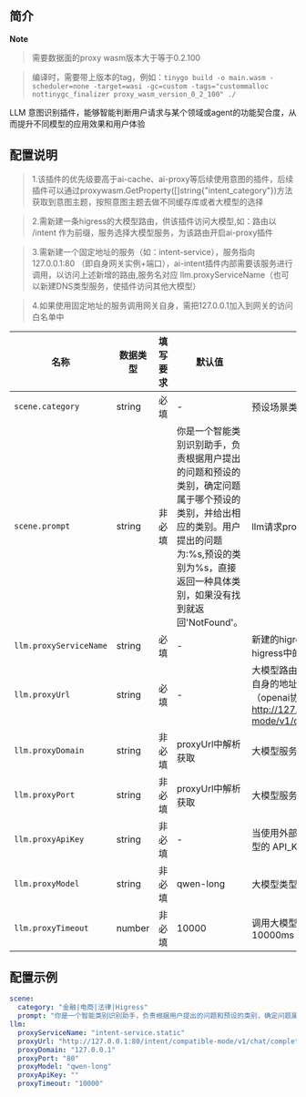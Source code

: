 ## 简介

**Note**

> 需要数据面的proxy wasm版本大于等于0.2.100

> 编译时，需要带上版本的tag，例如：`tinygo build -o main.wasm -scheduler=none -target=wasi -gc=custom -tags="custommalloc nottinygc_finalizer proxy_wasm_version_0_2_100" ./`

LLM 意图识别插件，能够智能判断用户请求与某个领域或agent的功能契合度，从而提升不同模型的应用效果和用户体验

## 配置说明
> 1.该插件的优先级要高于ai-cache、ai-proxy等后续使用意图的插件，后续插件可以通过proxywasm.GetProperty([]string{"intent_category"})方法获取到意图主题，按照意图主题去做不同缓存库或者大模型的选择

> 2.需新建一条higress的大模型路由，供该插件访问大模型,如：路由以 /intent 作为前缀，服务选择大模型服务，为该路由开启ai-proxy插件

> 3.需新建一个固定地址的服务（如：intent-service），服务指向127.0.0.1:80 （即自身网关实例+端口），ai-intent插件内部需要该服务进行调用，以访问上述新增的路由,服务名对应 llm.proxyServiceName（也可以新建DNS类型服务，使插件访问其他大模型）

> 4.如果使用固定地址的服务调用网关自身，需把127.0.0.1加入到网关的访问白名单中

| 名称           |   数据类型        | 填写要求 | 默认值 | 描述                                                         |
| -------------- | --------------- | -------- | ------ | ------------------------------------------------------------ |
| `scene.category`         | string          | 必填     | -      | 预设场景类别，以"|"分割，如："金融|电商|法律|Higress"|
| `scene.prompt`         | string          | 非必填     | 你是一个智能类别识别助手，负责根据用户提出的问题和预设的类别，确定问题属于哪个预设的类别，并给出相应的类别。用户提出的问题为:%s,预设的类别为%s，直接返回一种具体类别，如果没有找到就返回'NotFound'。     | llm请求prompt模板 |
| `llm.proxyServiceName`         | string          | 必填     | -      | 新建的higress服务，指向大模型 (取higress中的 FQDN 值)|
| `llm.proxyUrl`         | string          | 必填     | -      | 大模型路由请求地址全路径，可以是网关自身的地址，也可以是其他大模型的地址（openai协议），例如：http://127.0.0.1:80/intent/compatible-mode/v1/chat/completions |
| `llm.proxyDomain`         | string          | 非必填     |   proxyUrl中解析获取    | 大模型服务的domain|
| `llm.proxyPort`         | string          | 非必填     | proxyUrl中解析获取     | 大模型服务端口号 |
| `llm.proxyApiKey`         | string          | 非必填     | -     | 当使用外部大模型服务时需配置 对应大模型的 API_KEY |
| `llm.proxyModel`         | string          | 非必填     | qwen-long      | 大模型类型 |
| `llm.proxyTimeout`         | number          | 非必填     | 10000      | 调用大模型超时时间，单位ms，默认：10000ms |

## 配置示例

```yaml
scene:
  category: "金融|电商|法律|Higress"
  prompt: "你是一个智能类别识别助手，负责根据用户提出的问题和预设的类别，确定问题属于哪个预设的类别，并给出相应的类别。用户提出的问题为:'%s',预设的类别为'%s'，直接返回一种具体类别，如果没有找到就返回'NotFound'。"
llm:
  proxyServiceName: "intent-service.static"
  proxyUrl: "http://127.0.0.1:80/intent/compatible-mode/v1/chat/completions"
  proxyDomain: "127.0.0.1"
  proxyPort: "80"
  proxyModel: "qwen-long"
  proxyApiKey: ""
  proxyTimeout: "10000"
```

